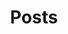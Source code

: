 ---
layout: posts
title: Posts
header_title: Posts
comments: false
image:
  feature: featured.jpg

posts:
  - title: "Stop Debating in Code Reviews. Start Enforcing with Lint Rules."
    subtitle: How to enforce architecture and best practices as unit tests with Konsist
    url: https://proandroiddev.com/stop-debating-in-code-reviews-start-enforcing-with-lint-rules-6632c907ea94
    publisher: ProAndroidDev
    publisher_url: https://proandroiddev.com/
    date: 2024-03-06

  - title: "The Unit Testing Diet Part II: DRY code with Test Factories"
    subtitle: Setting up test state in one line
    url: https://medium.com/perry-street-software-engineering/the-unit-testing-diet-part-ii-408cd5ffb822
    publisher: Perry Street Software Engineering
    publisher_url: https://medium.com/perry-street-software-engineering
    date: 2023-04-05

  - title: Unit Testing Experts on Mocks
    subtitle: What do Martin Fowler, Uncle Bob, Kent Beck, and Ian Cooper say about mocks?
    url: https://medium.com/perry-street-software-engineering/unit-testing-experts-on-mocks-d5accda2d537
    publisher: Perry Street Software Engineering
    publisher_url: https://medium.com/perry-street-software-engineering
    date: 2023-04-05

  - title: "The Unit Testing Diet: Start with BDD and Do Not Mock"
    subtitle: Testing and refactoring an MVVM app at scale
    url: https://proandroiddev.com/the-unit-testing-diet-1607aac5f434
    publisher: ProAndroidDev
    publisher_url: https://proandroiddev.com/
    date: 2023-04-05

  - title: Solving the Moshi enumeration problem using generics
    subtitle: How reified type parameters will save you from “copypasta” when parsing enums
    url: https://proandroiddev.com/solving-moshi-enum-parsing-2f24446af48d
    publisher: ProAndroidDev
    publisher_url: https://proandroiddev.com/
    coauthor: Lucas Cavalcante
    date: 2022-11-19
    
  - title: Memory Leaks in Reactive Android Programming
    subtitle: RxJava & LiveData patterns that lead to unexpected memory leaks
    url: https://proandroiddev.com/memory-leaks-in-reactive-android-programming-a4ad2b34466a
    publisher: ProAndroidDev
    publisher_url: https://proandroiddev.com/
    date: 2022-03-22

  - title: Merging RxJava Observables considered harmful — Part III
    subtitle: Implementing and verifying safeMergeArray
    url: https://medium.com/perry-street-software-engineering/merging-rxjava-observables-considered-harmful-part-iii-f1e804f20d0
    publisher: Perry Street Software Engineering
    publisher_url: https://medium.com/perry-street-software-engineering
    date: 2021-08-10

  - title: Merging RxJava Observables considered harmful — Part II
    subtitle: How to merge streams safely following TDD
    url: https://proandroiddev.com/merging-rxjava-observables-considered-harmful-part-ii-e4b2baf8ff07
    publisher: ProAndroidDev
    publisher_url: https://proandroiddev.com/
    date: 2021-08-10

  - title: Merging RxJava Observables considered harmful — Part I
    subtitle: The hidden cause of UndeliverableExceptions
    url: https://proandroiddev.com/merging-rxjava-observables-considered-harmful-part-i-fdaaaa3364c5
    publisher: ProAndroidDev
    publisher_url: https://proandroiddev.com/
    date: 2021-05-27

  - title: Debugging Android process death
    subtitle: Learn this now or spend hours in Crashlytics later
    url: https://medium.com/perry-street-software-engineering/debugging-android-process-death-c1c32f72be81
    publisher: Perry Street Software Engineering
    publisher_url: https://medium.com/perry-street-software-engineering
    coauthor: Eric Silverberg
    date: 2021-03-12

  - title: Android Activity Lifecycle Cheat Sheet
    subtitle: Common questions and answers around the complexities of the activity lifecycle
    url: https://medium.com/perry-street-software-engineering/activity-lifecycle-cheat-sheet-7295a2e5a892
    publisher: Perry Street Software Engineering
    publisher_url: https://medium.com/perry-street-software-engineering
    coauthor: Eric Silverberg
    date: 2021-03-09

  - title: Repository initialization without StrictMode violations
    subtitle: Initializing your app’s database at startup — easier said than done!
    url: https://proandroiddev.com/repository-initialization-without-strictmode-violations-fbbd6e554219
    publisher: ProAndroidDev
    publisher_url: https://proandroiddev.com/
    coauthor: Eric Silverberg
    date: 2021-03-05

  - title: Clean MVVM Activity Lifecycle
    subtitle: The missing lifecycle diagram for reactive Android Apps
    url: https://medium.com/perry-street-software-engineering/clean-mvvm-activity-lifecycle-56baf8b19078
    publisher: Perry Street Software Engineering
    publisher_url: https://medium.com/perry-street-software-engineering
    coauthor: Eric Silverberg
    date: 2021-02-26

  - title: Android Activity Lifecycle considered harmful
    subtitle: Android process death, unexplainable NullPointerExceptions, and the MVVM lifecycle you need right now
    url: https://proandroiddev.com/android-activity-lifecycle-considered-harmful-98a5b00d287
    publisher: ProAndroidDev
    publisher_url: https://proandroiddev.com/
    coauthor: Eric Silverberg
    date: 2021-02-23

  - title: Crashlytics Logs With 'Impossible' NullPointerExceptions 
    subtitle: Android process death — what every mobile dev ought to know
    url: https://medium.com/swlh/android-process-death-66f56029e405
    publisher: The Startup
    publisher_url: https://medium.com/swlh
    coauthor: Eric Silverberg
    date: 2021-02-19
---